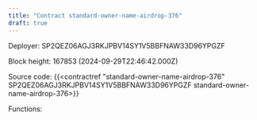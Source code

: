 ```yaml
---
title: "Contract standard-owner-name-airdrop-376"
draft: true
---
```

Deployer: SP2QEZ06AGJ3RKJPBV14SY1V5BBFNAW33D96YPGZF


 



Block height: 167853 (2024-09-29T22:46:42.000Z)

Source code: {{<contractref "standard-owner-name-airdrop-376" SP2QEZ06AGJ3RKJPBV14SY1V5BBFNAW33D96YPGZF standard-owner-name-airdrop-376>}}

Functions:


